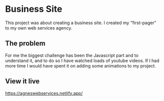 # Business Site

This project was about creating a business site. I created my "first-pager" to my own web services agency. 

## The problem

For me the biggest challenge has been the Javascript part and to understand it, and to do so I have watched loads of youtube videos. If I had more time I would have spent it on adding some animations to my project. 

## View it live

https://agneswebservices.netlify.app/
